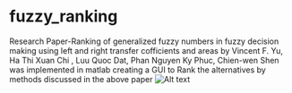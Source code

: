 # fuzzy_ranking
Research Paper-Ranking of generalized fuzzy numbers in fuzzy decision making using left and right transfer cofficients and areas by Vincent F. Yu, Ha Thi Xuan Chi , Luu Quoc Dat, Phan Nguyen Ky Phuc, Chien-wen Shen was implemented in matlab creating a GUI to Rank the alternatives by methods discussed in the above paper
![Alt text]([IMG]http://i60.tinypic.com/2qiwg2c.jpg[/IMG]"GUI")
